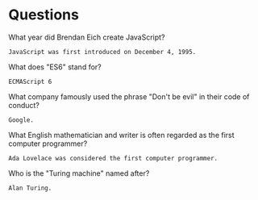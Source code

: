 # Questions

What year did Brendan Eich create JavaScript?

```
JavaScript was first introduced on December 4, 1995.
```

What does "ES6" stand for?

```
ECMAScript 6
```

What company famously used the phrase "Don't be evil" in their code of conduct?

```
Google.
```

What English mathematician and writer is often regarded as the first computer programmer?

```
Ada Lovelace was considered the first computer programmer.
```

Who is the "Turing machine" named after?

```
Alan Turing.
```
